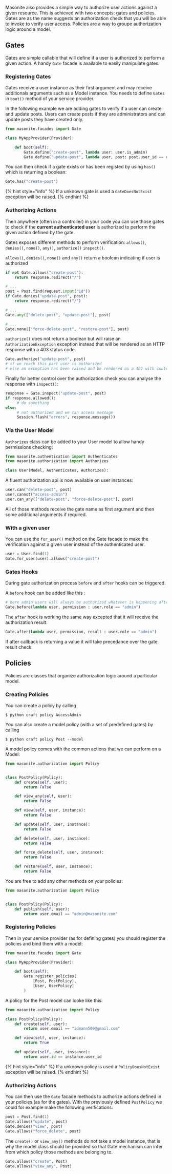 Masonite also provides a simple way to authorize user actions against a given resource. This is achieved with two concepts: gates and policies. Gates are as the name suggests an authorization check that you will be able to invoke to verify user access. Policies are a way to groupe authorization logic around a model.

## Gates

Gates are simple callable that will define if a user is authorized to perform a given action.
A handy `Gate` facade is available to easily manipulate gates.

### Registering Gates

Gates receive a user instance as their first argument and may receive additionals arguments such as
a Model instance. You needs to define `Gates` in `boot()` method of your service provider.

In the following example we are adding gates to verify if a user can create and update posts. Users
can create posts if they are administrators and can update posts they have created only.

```python
from masonite.facades import Gate

class MyAppProvider(Provider):

    def boot(self):
        Gate.define("create-post", lambda user: user.is_admin)
        Gate.define("update-post", lambda user, post: post.user_id == user.id)
```

You can then check if a gate exists or has been registed by using `has()` which is returning
a boolean:

```python
Gate.has("create-post")
```

{% hint style="info" %}
If a unknown gate is used a `GateDoesNotExist` exception will be raised.
{% endhint %}

### Authorizing Actions

Then anywhere (often in a controller) in your code you can use those gates to check if the **current authenticated user** is authorized to perform the given action defined by the gate.

Gates exposes different methods to perform verification: `allows()`, `denies()`, `none()`, `any()`, `authorize()` `inspect()`.

`allows()`, `denies()`, `none()` and `any()` return a boolean indicating if user is authorized

```python
if not Gate.allows("create-post"):
    return response.redirect("/")

# ...
post = Post.find(request.input("id"))
if Gate.denies("update-post", post):
    return response.redirect("/")

# ...
Gate.any(["delete-post", "update-post"], post)

# ...
Gate.none(["force-delete-post", "restore-post"], post)
```

`authorize()` does not return a boolean but will raise an `AuthorizationException` exception instead that will be rendered as an HTTP response with a 403 status code.

```python
Gate.authorize("update-post", post)
# if we reach this part user is authorized
# else an exception has been raised and be rendered as a 403 with content "Action not authorized".
```

Finally for better control over the authorization check you can analyse the response with `inspect()`:

```python
response = Gate.inspect("update-post", post)
if response.allowed():
     # do something
else:
     # not authorized and we can access message
     Session.flash("errors", response.message())
```

### Via the User Model

`Authorizes` class can be added to your User model to allow handy permissions checking:

```python
from masonite.authentication import Authenticates
from masonite.authorization import Authorizes

class User(Model, Authenticates, Authorizes):
```

A fluent authorization api is now available on user instances:

```python
user.can("delete-post", post)
user.cannot("access-admin")
user.can_any(["delete-post", "force-delete-post"], post)
```

All of those methods receive the gate name as first argument and then some additional arguments if required.

### With a given user

You can use the `for_user()` method on the Gate facade to make the verification against a given user instead
of the authenticated user.

```python
user = User.find(1)
Gate.for_user(user).allows("create-post")
```

### Gates Hooks

During gate authorization process `before` and `after` hooks can be triggered.

A `before` hook can be added like this :

```python
# here admin users will always be authorized whatever is happening after
Gate.before(lambda user, permission : user.role == "admin")
```

The `after` hook is working the same way excepted that it will receive the authorization result.

```python
Gate.after(lambda user, permission, result : user.role == "admin")
```

If after callback is returning a value it will take precedance over the gate result check.

## Policies

Policies are classes that organize authorization logic around a particular model.

### Creating Policies

You can create a policy by calling

```
$ python craft policy AccessAdmin
```

You can also create a model policy (with a set of predefined gates) by calling

```
$ python craft policy Post --model
```

A model policy comes with the common actions that we can perform on a Model:

```python
from masonite.authorization import Policy


class PostPolicy(Policy):
    def create(self, user):
        return False

    def view_any(self, user):
        return False

    def view(self, user, instance):
        return False

    def update(self, user, instance):
        return False

    def delete(self, user, instance):
        return False

    def force_delete(self, user, instance):
        return False

    def restore(self, user, instance):
        return False
```

You are free to add any other methods on your policies:

```python
from masonite.authorization import Policy


class PostPolicy(Policy):
    def publish(self, user):
        return user.email == "admin@masonite.com"

```

### Registering Policies

Then in your service provider (as for defining gates) you should register the policies and bind them with a model:

```python
from masonite.facades import Gate

class MyAppProvider(Provider):

    def boot(self):
        Gate.register_policies(
            [Post, PostPolicy],
            [User, UserPolicy]
        )
```

A policy for the Post model can looke like this:

```python
from masonite.authorization import Policy

class PostPolicy(Policy):
    def create(self, user):
        return user.email == "idmann509@gmail.com"

    def view(self, user, instance):
        return True

    def update(self, user, instance):
        return user.id == instance.user_id
```

{% hint style="info" %}
If a unknown policy is used a `PolicyDoesNotExist` exception will be raised.
{% endhint %}

### Authorizing Actions

You can then use the `Gate` facade methods to authorize actions defined in your policies (as for the gates). With the previously defined `PostPolicy` we could for example make the following verifications:

```python
post = Post.find(1)
Gate.allows("update", post)
Gate.denies("view", post)
Gate.allows("force_delete", post)
```

The `create()` or `view_any()` methods do not take a model instance, that is why the model class should be
provided so that Gate mechanism can infer from which policy those methods are belonging to.

```python
Gate.allows("create", Post)
Gate.allows("view_any", Post)
```
